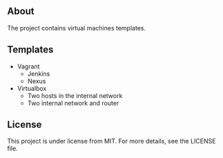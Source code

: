 ## About
The project contains virtual machines templates.

## Templates
* Vagrant
  * Jenkins
  * Nexus
* Virtualbox
  * Two hosts in the internal network
  * Two internal network and router

## License
This project is under license from MIT. For more details, see the LICENSE file.
